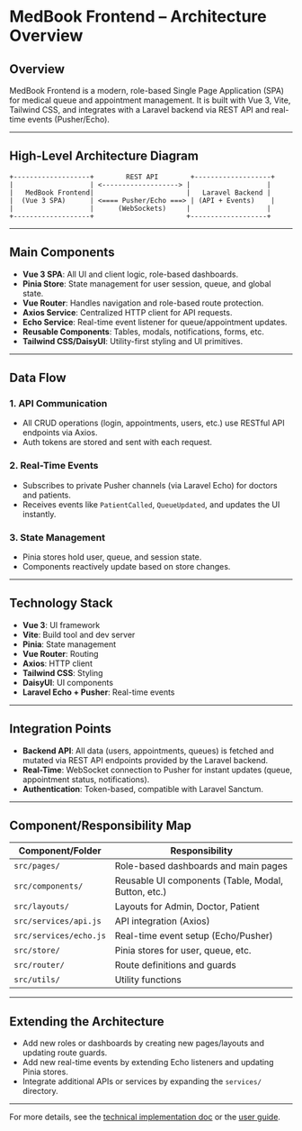 # MedBook Frontend – Architecture Overview

## Overview
MedBook Frontend is a modern, role-based Single Page Application (SPA) for medical queue and appointment management. It is built with Vue 3, Vite, Tailwind CSS, and integrates with a Laravel backend via REST API and real-time events (Pusher/Echo).

---

## High-Level Architecture Diagram

```
+-------------------+        REST API        +-------------------+
|                   | <-------------------> |                   |
|   MedBook Frontend|                       |   Laravel Backend |
|  (Vue 3 SPA)      | <==== Pusher/Echo ===> | (API + Events)    |
|                   |      (WebSockets)     |                   |
+-------------------+                       +-------------------+
```

---

## Main Components

- **Vue 3 SPA**: All UI and client logic, role-based dashboards.
- **Pinia Store**: State management for user session, queue, and global state.
- **Vue Router**: Handles navigation and role-based route protection.
- **Axios Service**: Centralized HTTP client for API requests.
- **Echo Service**: Real-time event listener for queue/appointment updates.
- **Reusable Components**: Tables, modals, notifications, forms, etc.
- **Tailwind CSS/DaisyUI**: Utility-first styling and UI primitives.

---

## Data Flow

### 1. **API Communication**
- All CRUD operations (login, appointments, users, etc.) use RESTful API endpoints via Axios.
- Auth tokens are stored and sent with each request.

### 2. **Real-Time Events**
- Subscribes to private Pusher channels (via Laravel Echo) for doctors and patients.
- Receives events like `PatientCalled`, `QueueUpdated`, and updates the UI instantly.

### 3. **State Management**
- Pinia stores hold user, queue, and session state.
- Components reactively update based on store changes.

---

## Technology Stack
- **Vue 3**: UI framework
- **Vite**: Build tool and dev server
- **Pinia**: State management
- **Vue Router**: Routing
- **Axios**: HTTP client
- **Tailwind CSS**: Styling
- **DaisyUI**: UI components
- **Laravel Echo + Pusher**: Real-time events

---

## Integration Points
- **Backend API**: All data (users, appointments, queues) is fetched and mutated via REST API endpoints provided by the Laravel backend.
- **Real-Time**: WebSocket connection to Pusher for instant updates (queue, appointment status, notifications).
- **Authentication**: Token-based, compatible with Laravel Sanctum.

---

## Component/Responsibility Map

| Component/Folder      | Responsibility                                      |
|----------------------|-----------------------------------------------------|
| `src/pages/`         | Role-based dashboards and main pages                |
| `src/components/`    | Reusable UI components (Table, Modal, Button, etc.) |
| `src/layouts/`       | Layouts for Admin, Doctor, Patient                  |
| `src/services/api.js`| API integration (Axios)                             |
| `src/services/echo.js`| Real-time event setup (Echo/Pusher)                |
| `src/store/`         | Pinia stores for user, queue, etc.                  |
| `src/router/`        | Route definitions and guards                        |
| `src/utils/`         | Utility functions                                   |

---

## Extending the Architecture
- Add new roles or dashboards by creating new pages/layouts and updating route guards.
- Add new real-time events by extending Echo listeners and updating Pinia stores.
- Integrate additional APIs or services by expanding the `services/` directory.

---

For more details, see the [technical implementation doc](./technical_implementation_doc.md) or the [user guide](./USER_GUIDE.md). 